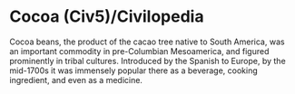 # Cocoa (Civ5)/Civilopedia

Cocoa beans, the product of the cacao tree native to South America, was an important commodity in pre-Columbian Mesoamerica, and figured prominently in tribal cultures. Introduced by the Spanish to Europe, by the mid-1700s it was immensely popular there as a beverage, cooking ingredient, and even as a medicine.